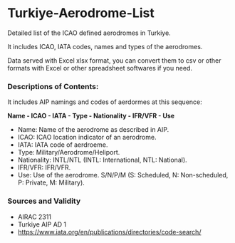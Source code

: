 # Turkiye-Aerodrome-List
Detailed list of the ICAO defined aerodromes in Turkiye.

It includes ICAO, IATA codes, names and types of the aerodromes.

Data served with Excel xlsx format, you can convert them to csv or other formats with Excel or other spreadsheet softwares if you need.

### Descriptions of Contents:
It includes AIP namings and codes of aerdormes at this sequence:

**Name - ICAO - IATA - Type - Nationality - IFR/VFR - Use**

* Name: Name of the aerodrome as described in AIP.
* ICAO: ICAO location indicator of an aerodrome.
* IATA: IATA code of aerdroeme.
* Type: Military/Aerodrome/Heliport.
* Nationality: INTL/NTL (INTL: International, NTL: National).
* IFR/VFR: IFR/VFR.
* Use: Use of the aerodrome. S/N/P/M (S: Scheduled, N: Non-scheduled, P: Private, M: Military).

### Sources and Validity
* AIRAC 2311
* Turkiye AIP AD 1
* https://www.iata.org/en/publications/directories/code-search/
